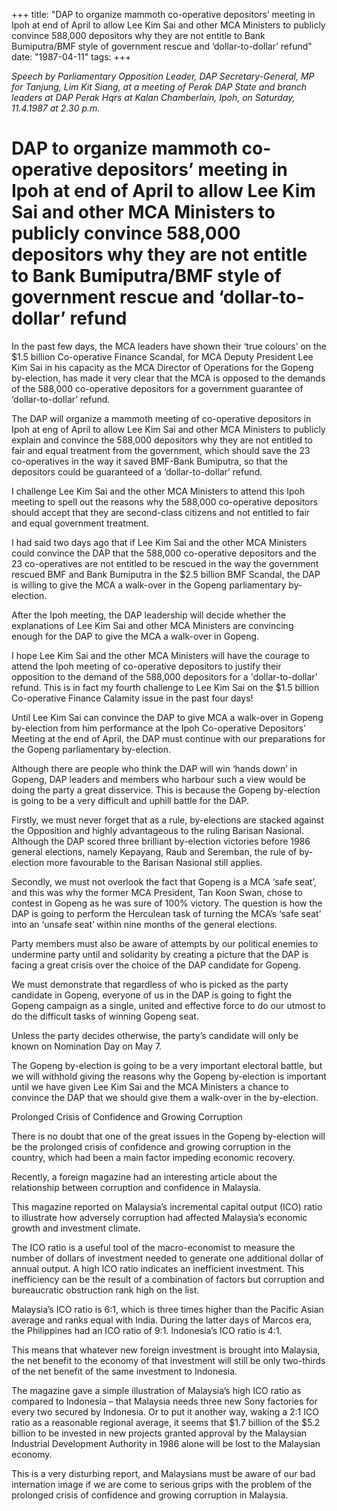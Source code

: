 +++ 
title: "DAP to organize mammoth co-operative depositors’ meeting in Ipoh at end of April to allow Lee Kim Sai and other MCA Ministers to publicly convince 588,000 depositors why they are not entitle to Bank Bumiputra/BMF style of government rescue and ‘dollar-to-dollar’ refund"
date: "1987-04-11"
tags:
+++

_Speech by Parliamentary Opposition Leader, DAP Secretary-General, MP for Tanjung, Lim Kit Siang, at a meeting of Perak DAP State and branch leaders at DAP Perak Hqrs at Kalan Chamberlain, Ipoh, on Saturday, 11.4.1987 at 2.30 p.m._

# DAP to organize mammoth co-operative depositors’ meeting in Ipoh at end of April to allow Lee Kim Sai and other MCA Ministers to publicly convince 588,000 depositors why they are not entitle to Bank Bumiputra/BMF style of government rescue and ‘dollar-to-dollar’ refund

In the past few days, the MCA leaders have shown their ‘true colours’ on the $1.5 billion Co-operative Finance Scandal, for MCA Deputy President Lee Kim Sai in his capacity as the MCA Director of Operations for the Gopeng by-election, has made it very clear that the MCA is opposed to the demands of the 588,000 co-operative depositors for a government guarantee of ‘dollar-to-dollar’ refund.</u>

The DAP will organize a mammoth meeting of co-operative depositors in Ipoh at eng of April to allow Lee Kim Sai and other MCA Ministers to publicly explain and convince the 588,000 depositors why they are not entitled to fair and equal treatment from the government, which should save the 23 co-operatives in the way it saved BMF-Bank Bumiputra, so that the depositors could be guaranteed of a ‘dollar-to-dollar’ refund.

I challenge Lee Kim Sai and the other MCA Ministers to attend this Ipoh meeting to spell out the reasons why the 588,000 co-operative depositors should accept that they are second-class citizens and not entitled to fair and equal government treatment.

I had said two days ago that if Lee Kim Sai and the other MCA Ministers could convince the DAP that the 588,000 co-operative depositors and the 23 co-operatives are not entitled to be rescued in the way the government rescued BMF and Bank Bumiputra in the $2.5 billion BMF Scandal, the DAP is willing to give the MCA a walk-over in the Gopeng parliamentary by-election.

After the Ipoh meeting, the DAP leadership will decide whether the explanations of Lee Kim Sai and other MCA Ministers are convincing enough for the DAP to give the MCA a walk-over in Gopeng.

I hope Lee Kim Sai and the other MCA Ministers will have the courage to attend the Ipoh meeting of co-operative depositors to justify their opposition to the demand of the 588,000 depositors for a 'dollar-to-dollar' refund. This is in fact my fourth challenge to Lee Kim Sai on the $1.5 billion Co-operative Finance Calamity issue in the past four days!

Until Lee Kim Sai can convince the DAP to give MCA a walk-over in Gopeng by-election from him performance at the Ipoh Co-operative Depositors’ Meeting at the end of April, the DAP must continue with our preparations for the Gopeng parliamentary by-election.

Although there are people who think the DAP will win ‘hands down’ in Gopeng, DAP leaders and members who harbour such a view would be doing the party a great disservice. This is because the Gopeng by-election is going to be a very difficult and uphill battle for the DAP.

Firstly, we must never forget that as a rule, by-elections are stacked against the Opposition and highly advantageous to the ruling Barisan Nasional. Although the DAP scored three brilliant by-election victories before 1986 general elections, namely Kepayang, Raub and Seremban, the rule of by-election more favourable to the Barisan Nasional still applies.

Secondly, we must not overlook the fact that Gopeng is a MCA ‘safe seat’, and this was why the former MCA President, Tan Koon Swan, chose to contest in Gopeng as he was sure of 100% victory. The question is how the DAP is going to perform the Herculean task of turning the MCA’s ‘safe seat’ into an ‘unsafe seat’ within nine months of the general elections. 

Party members must also be aware of attempts by our political enemies to undermine party until and solidarity by creating a picture that the DAP is facing a great crisis over the choice of the DAP candidate for Gopeng.

We must demonstrate that regardless of who is picked as the party candidate in Gopeng, everyone of us in the DAP is going to fight the Gopeng campaign as a single, united and effective force to do our utmost to do the difficult tasks of winning Gopeng seat.

Unless the party decides otherwise, the party’s candidate will only be known on Nomination Day on May 7.

The Gopeng by-election is going to be a very important electoral battle, but we will withhold giving the reasons why the Gopeng by-election is important until we have given Lee Kim Sai and the MCA Ministers a chance to convince the DAP that we should give them a walk-over in the by-election.

Prolonged Crisis of Confidence and Growing Corruption

There is no doubt that one of the great issues in the Gopeng by-election will be the prolonged crisis of confidence and growing corruption in the country, which had been a main factor impeding economic recovery.

Recently, a foreign magazine had an interesting article about the relationship between corruption and confidence in Malaysia.

This magazine reported on Malaysia’s incremental capital output (ICO) ratio to illustrate how adversely corruption had affected Malaysia’s economic growth and investment climate.

The ICO ratio is a useful tool of the macro-economist to measure the number of dollars of investment needed to generate one additional dollar of annual output. A high ICO ratio indicates an inefficient investment. This inefficiency can be the result of a combination of factors but corruption and bureaucratic obstruction rank high on the list.

Malaysia’s ICO ratio is 6:1, which is three times higher than the Pacific Asian average and ranks equal with India. During the latter days of Marcos era, the Philippines had an ICO ratio of 9:1. Indonesia’s ICO ratio is 4:1.

This means that whatever new foreign investment is brought into Malaysia, the net benefit to the economy of that investment will still be only two-thirds of the net benefit of the same investment to Indonesia.

The magazine gave a simple illustration of Malaysia’s high ICO ratio as compared to Indonesia – that Malaysia needs three new Sony factories for every two secured by Indonesia. Or to put it another way, waking a 2:1 ICO ratio as a reasonable regional average, it seems that $1.7 billion of the $5.2 billion to be invested in new projects granted approval by the Malaysian Industrial Development Authority in 1986 alone will be lost to the Malaysian economy.

This is a very disturbing report, and Malaysians must be aware of our bad internation image if we are come to serious grips with the problem of the prolonged crisis of confidence and growing corruption in Malaysia.
 
